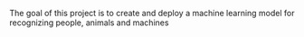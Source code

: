 The goal of this project is to create and deploy a machine learning model for recognizing people, animals and machines
